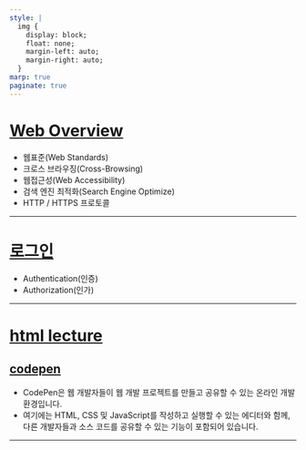 ```yaml
---
style: |
  img {
    display: block;
    float: none;
    margin-left: auto;
    margin-right: auto;
  }
marp: true
paginate: true
---
```

# [Web Overview](./Web%20Overview.md)
- 웹표준(Web Standards)
- 크로스 브라우징(Cross-Browsing)
- 웹접근성(Web Accessibility)
- 검색 엔진 최적화(Search Engine Optimize)
- HTTP / HTTPS 프로토콜

---
# [로그인](./login.md)
- Authentication(인증)
- Authorization(인가)

---
# [html lecture](./1.%20html/README.md)
## [codepen](https://codepen.io/seulbinim/pen/rRjBpp/)
- CodePen은 웹 개발자들이 웹 개발 프로젝트를 만들고 공유할 수 있는 온라인 개발 환경입니다. 
- 여기에는 HTML, CSS 및 JavaScript를 작성하고 실행할 수 있는 에디터와 함께, 다른 개발자들과 소스 코드를 공유할 수 있는 기능이 포함되어 있습니다.

---


